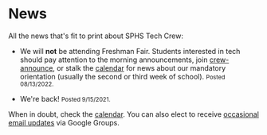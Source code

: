 <!-- title: News -->
<!-- categories: pages -->
<!-- tags: news -->
<!-- published: 2017-06-06T22:30:00-05:00 -->
<!-- updated: 2022-08-13T14:15:00-05:00 -->
<!-- summary: All the news that's fit to print about SPHS Tech Crew. -->

# News

All the news that's fit to print about SPHS Tech Crew:

* We will **not** be attending Freshman Fair. Students interested in tech should pay attention to the morning announcements, join [crew-announce](https://groups.google.com/forum/#!forum/crew-announce/join), or stalk the [calendar](calendar.html) for news about our mandatory orientation (usually the second or third week of school). <small>Posted 08/13/2022.</small>
<!--* We are full up for this school year and cannot accept new applicants until fall 2022. <small>Posted 9/24/2021.</small>-->
* We're back! <small>Posted 9/15/2021.</small>

When in doubt, check the [calendar](calendar.html). You can also elect to receive [occasional email updates](https://groups.google.com/forum/#!forum/crew-announce/join) via Google Groups.

<!-- EOF -->
